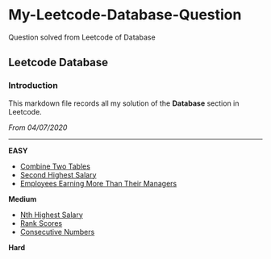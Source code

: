 # My-Leetcode-Database-Question
Question solved from Leetcode of Database
## Leetcode Database
### Introduction
This markdown file records all my solution of the **Database** section in Leetcode.

*From 04/07/2020*

---
**EASY**
- [Combine Two Tables](https://github.com/HarryQin99/My-Leetcode-Database-Question/blob/master/Problem%20Solved/Combine%20Two%20Tables.md)
- [Second Highest Salary](#2)
- [Employees Earning More Than Their Managers](#6)

**Medium**
- [Nth Highest Salary](#3)
- [Rank Scores](#4)
- [Consecutive Numbers](#5)

**Hard**
